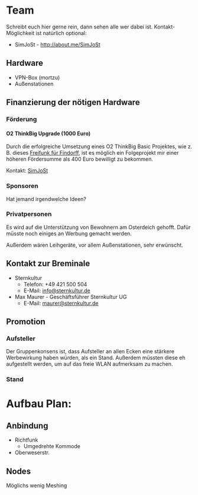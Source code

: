 # Team
Schreibt euch hier gerne rein, dann sehen alle wer dabei ist. Kontakt-Möglichkeit ist natürlich optional:
* SimJoSt - http://about.me/SimJoSt

## Hardware
* VPN-Box (mortzu)
* Außenstationen

## Finanzierung der nötigen Hardware
### Förderung
#### O2 ThinkBig Upgrade (1000 Euro)
Durch die erfolgreiche Umsetzung eines O2 ThinkBig Basic Projektes, wie z. B. dieses [Freifunk für Findorff](https://www.think-big.org/projekt/freifunk-fuer-findorff/), ist es möglich ein Folgeprojekt mir einer höheren Fördersumme als 400 Euro bewilligt zu bekommen.

Kontakt: [SimJoSt](https://www.about.me/SimJoSt)

### Sponsoren
Hat jemand irgendwelche Ideen?

### Privatpersonen
Es wird auf die Unterstützung von Bewohnern am Osterdeich gehofft. Dafür müsste noch einiges an Werbung gemacht werden.

Außerdem wären Leihgeräte, vor allem Außenstationen, sehr erwünscht.

## Kontakt zur Breminale
* Sternkultur
  * Telefon: +49 421 500 504
  * E-Mail: info@sternkultur.de
* Max Maurer - Geschäftsführer Sternkultur UG
  * E-Mail: maurer@sternkultur.de

## Promotion
### Aufsteller
Der Gruppenkonsens ist, dass Aufsteller an allen Ecken eine stärkere Werbewirkung haben würden, als ein Stand. Außerdem müssten diese eh aufgestellt werden, um auf das freie WLAN aufmerksam zu machen.

### Stand


# Aufbau Plan:

## Anbindung
* Richtfunk
  * Umgedrehte Kommode
* Oberweserstr.

## Nodes
  Möglichs wenig Meshing
